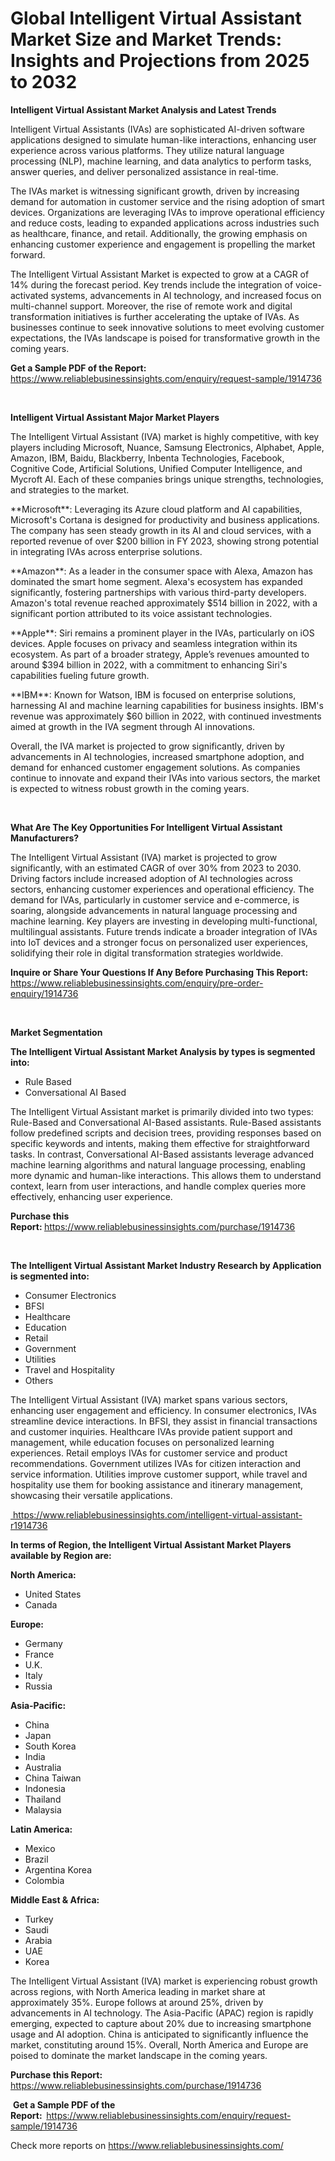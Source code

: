 <p><h1>Global Intelligent Virtual Assistant Market Size and Market Trends: Insights and Projections from 2025 to 2032</h1></p><p><strong>Intelligent Virtual Assistant Market Analysis and Latest Trends</strong></p>
<p><p>Intelligent Virtual Assistants (IVAs) are sophisticated AI-driven software applications designed to simulate human-like interactions, enhancing user experience across various platforms. They utilize natural language processing (NLP), machine learning, and data analytics to perform tasks, answer queries, and deliver personalized assistance in real-time. </p><p>The IVAs market is witnessing significant growth, driven by increasing demand for automation in customer service and the rising adoption of smart devices. Organizations are leveraging IVAs to improve operational efficiency and reduce costs, leading to expanded applications across industries such as healthcare, finance, and retail. Additionally, the growing emphasis on enhancing customer experience and engagement is propelling the market forward.</p><p>The Intelligent Virtual Assistant Market is expected to grow at a CAGR of 14% during the forecast period. Key trends include the integration of voice-activated systems, advancements in AI technology, and increased focus on multi-channel support. Moreover, the rise of remote work and digital transformation initiatives is further accelerating the uptake of IVAs. As businesses continue to seek innovative solutions to meet evolving customer expectations, the IVAs landscape is poised for transformative growth in the coming years.</p></p>
<p><strong>Get a Sample PDF of the Report:&nbsp;</strong> <a href="https://www.reliablebusinessinsights.com/enquiry/request-sample/1914736?utm_campaign=3292&utm_medium=2&utm_source=Github&utm_content=ia&utm_term=10032025&utm_id=intelligent-virtual-assistant">https://www.reliablebusinessinsights.com/enquiry/request-sample/1914736</a></p>
<p>&nbsp;</p>
<p><strong>Intelligent Virtual Assistant Major Market Players</strong></p>
<p><p>The Intelligent Virtual Assistant (IVA) market is highly competitive, with key players including Microsoft, Nuance, Samsung Electronics, Alphabet, Apple, Amazon, IBM, Baidu, Blackberry, Inbenta Technologies, Facebook, Cognitive Code, Artificial Solutions, Unified Computer Intelligence, and Mycroft AI. Each of these companies brings unique strengths, technologies, and strategies to the market.</p><p>**Microsoft**: Leveraging its Azure cloud platform and AI capabilities, Microsoft's Cortana is designed for productivity and business applications. The company has seen steady growth in its AI and cloud services, with a reported revenue of over $200 billion in FY 2023, showing strong potential in integrating IVAs across enterprise solutions.</p><p>**Amazon**: As a leader in the consumer space with Alexa, Amazon has dominated the smart home segment. Alexa's ecosystem has expanded significantly, fostering partnerships with various third-party developers. Amazon's total revenue reached approximately $514 billion in 2022, with a significant portion attributed to its voice assistant technologies.</p><p>**Apple**: Siri remains a prominent player in the IVAs, particularly on iOS devices. Apple focuses on privacy and seamless integration within its ecosystem. As part of a broader strategy, Apple’s revenues amounted to around $394 billion in 2022, with a commitment to enhancing Siri's capabilities fueling future growth.</p><p>**IBM**: Known for Watson, IBM is focused on enterprise solutions, harnessing AI and machine learning capabilities for business insights. IBM's revenue was approximately $60 billion in 2022, with continued investments aimed at growth in the IVA segment through AI innovations.</p><p>Overall, the IVA market is projected to grow significantly, driven by advancements in AI technologies, increased smartphone adoption, and demand for enhanced customer engagement solutions. As companies continue to innovate and expand their IVAs into various sectors, the market is expected to witness robust growth in the coming years.</p></p>
<p>&nbsp;</p>
<p><strong>What Are The Key Opportunities For Intelligent Virtual Assistant Manufacturers?</strong></p>
<p><p>The Intelligent Virtual Assistant (IVA) market is projected to grow significantly, with an estimated CAGR of over 30% from 2023 to 2030. Driving factors include increased adoption of AI technologies across sectors, enhancing customer experiences and operational efficiency. The demand for IVAs, particularly in customer service and e-commerce, is soaring, alongside advancements in natural language processing and machine learning. Key players are investing in developing multi-functional, multilingual assistants. Future trends indicate a broader integration of IVAs into IoT devices and a stronger focus on personalized user experiences, solidifying their role in digital transformation strategies worldwide.</p></p>
<p><strong>Inquire or Share Your Questions If Any Before Purchasing This Report:</strong> <a href="https://www.reliablebusinessinsights.com/enquiry/pre-order-enquiry/1914736?utm_campaign=3292&utm_medium=2&utm_source=Github&utm_content=ia&utm_term=10032025&utm_id=intelligent-virtual-assistant">https://www.reliablebusinessinsights.com/enquiry/pre-order-enquiry/1914736</a></p>
<p>&nbsp;</p>
<p><strong>Market Segmentation</strong></p>
<p><strong>The Intelligent Virtual Assistant Market Analysis by types is segmented into:</strong></p>
<p><ul><li>Rule Based</li><li>Conversational AI Based</li></ul></p>
<p><p>The Intelligent Virtual Assistant market is primarily divided into two types: Rule-Based and Conversational AI-Based assistants. Rule-Based assistants follow predefined scripts and decision trees, providing responses based on specific keywords and intents, making them effective for straightforward tasks. In contrast, Conversational AI-Based assistants leverage advanced machine learning algorithms and natural language processing, enabling more dynamic and human-like interactions. This allows them to understand context, learn from user interactions, and handle complex queries more effectively, enhancing user experience.</p></p>
<p><strong>Purchase this Report:&nbsp;</strong><a href="https://www.reliablebusinessinsights.com/purchase/1914736?utm_campaign=3292&utm_medium=2&utm_source=Github&utm_content=ia&utm_term=10032025&utm_id=intelligent-virtual-assistant">https://www.reliablebusinessinsights.com/purchase/1914736</a></p>
<p>&nbsp;</p>
<p><strong>The Intelligent Virtual Assistant Market Industry Research by Application is segmented into:</strong></p>
<p><ul><li>Consumer Electronics</li><li>BFSI</li><li>Healthcare</li><li>Education</li><li>Retail</li><li>Government</li><li>Utilities</li><li>Travel and Hospitality</li><li>Others</li></ul></p>
<p><p>The Intelligent Virtual Assistant (IVA) market spans various sectors, enhancing user engagement and efficiency. In consumer electronics, IVAs streamline device interactions. In BFSI, they assist in financial transactions and customer inquiries. Healthcare IVAs provide patient support and management, while education focuses on personalized learning experiences. Retail employs IVAs for customer service and product recommendations. Government utilizes IVAs for citizen interaction and service information. Utilities improve customer support, while travel and hospitality use them for booking assistance and itinerary management, showcasing their versatile applications.</p></p>
<p><a href="https://www.reliablebusinessinsights.com/intelligent-virtual-assistant-r1914736?utm_campaign=3292&utm_medium=2&utm_source=Github&utm_content=ia&utm_term=10032025&utm_id=intelligent-virtual-assistant">&nbsp;https://www.reliablebusinessinsights.com/intelligent-virtual-assistant-r1914736</a></p>
<p><strong>In terms of Region, the Intelligent Virtual Assistant Market Players available by Region are:</strong></p>
<p>
    <p> <strong> North America: </strong>
        <ul>
            <li>United States</li>
            <li>Canada</li>
        </ul>
        </p> 
    <p> <strong> Europe: </strong>
        <ul>
            <li>Germany</li>
            <li>France</li>
            <li>U.K.</li>
            <li>Italy</li>
            <li>Russia</li>
        </ul>
        </p> 
    <p> <strong> Asia-Pacific: </strong>
        <ul>
            <li>China</li>
            <li>Japan</li>
            <li>South Korea</li>
            <li>India</li>
            <li>Australia</li>
            <li>China Taiwan</li>
            <li>Indonesia</li>
            <li>Thailand</li>
            <li>Malaysia</li>
        </ul>
        </p> 
    <p> <strong> Latin America: </strong>
        <ul>
            <li>Mexico</li>
            <li>Brazil</li>
            <li>Argentina Korea</li>
            <li>Colombia</li>
        </ul>
        </p> 
    <p> <strong> Middle East & Africa: </strong>
        <ul>
            <li>Turkey</li>
            <li>Saudi</li>
            <li>Arabia</li>
            <li>UAE</li>
            <li>Korea</li>
        </ul>
    </p>
    </p>
<p><p>The Intelligent Virtual Assistant (IVA) market is experiencing robust growth across regions, with North America leading in market share at approximately 35%. Europe follows at around 25%, driven by advancements in AI technology. The Asia-Pacific (APAC) region is rapidly emerging, expected to capture about 20% due to increasing smartphone usage and AI adoption. China is anticipated to significantly influence the market, constituting around 15%. Overall, North America and Europe are poised to dominate the market landscape in the coming years.</p></p>
<p><strong>Purchase this Report: </strong><a href="https://www.reliablebusinessinsights.com/purchase/1914736?utm_campaign=3292&utm_medium=2&utm_source=Github&utm_content=ia&utm_term=10032025&utm_id=intelligent-virtual-assistant">https://www.reliablebusinessinsights.com/purchase/1914736</a></p>
<p>&nbsp;<strong>Get a Sample PDF of the Report:&nbsp;&nbsp;</strong><a href="https://www.reliablebusinessinsights.com/enquiry/request-sample/1914736?utm_campaign=3292&utm_medium=2&utm_source=Github&utm_content=ia&utm_term=10032025&utm_id=intelligent-virtual-assistant">https://www.reliablebusinessinsights.com/enquiry/request-sample/1914736</a></p>
<p><strong></strong></p>
<p>Check more reports on <a href="https://www.reliablebusinessinsights.com/?utm_campaign=3292&utm_medium=2&utm_source=Github&utm_content=ia&utm_term=10032025&utm_id=intelligent-virtual-assistant">https://www.reliablebusinessinsights.com/</a></p>